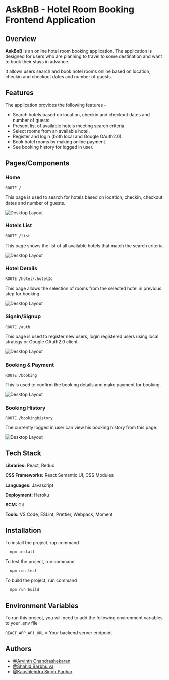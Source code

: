 
# AskBnB - Hotel Room Booking Frontend Application

## Overview

**AskBnB** is an online hotel room booking application. The application is designed
for users who are planning to travel to some destination and want to book their stays in advance. 

It allows users search and book hotel rooms online based on location, checkin and checkout dates and number of 
guests.





## Features
The application provides the following features -
- Search hotels based on location, checkin and checkout dates and number of guests.
- Present list of available hotels meeting search criteria.
- Select rooms from an available hotel.
- Register and login (both local and Google OAuth2.0).
- Book hotel rooms by making online payment.
- See booking history for logged in user.


## Pages/Components

### Home

```
ROUTE /
```
This page is used to search for hotels based on location, checkin, checkout dates and 
number of guests.

![Desktop Layout](https://github.com/pesto-students/ask-bnb-n9-gamma/blob/master/src/assets/screenshot/home.png)

### Hotels List

```
ROUTE /list
```

This page shows the list of all available hotels that match the search criteria.

![Desktop Layout](https://github.com/pesto-students/ask-bnb-n9-gamma/blob/master/src/assets/screenshot/home.png)

### Hotel Details

```
ROUTE /hotel/:hotelId
```
This page allows the selection of rooms from the selected hotel in previous step for booking.

![Desktop Layout](https://github.com/pesto-students/ask-bnb-n9-gamma/blob/master/src/assets/screenshot/roomsDetail.png)

### Signin/Signup

```
ROUTE /auth
```
This page is used to register new users, login registered users using local strategy
or Google OAuth2.0 client.

![Desktop Layout](https://github.com/pesto-students/ask-bnb-n9-gamma/blob/master/src/assets/screenshot/authentication.jpg)

### Booking & Payment

```
ROUTE /booking
```

This is used to confirm the booking details and make payment for booking.

![Desktop Layout](https://github.com/pesto-students/ask-bnb-n9-gamma/blob/master/src/assets/screenshot/booking.jpg)

### Booking History

```
ROUTE /bookinghistory
```
The currently logged in user can view his booking history from this page.

![Desktop Layout](https://github.com/pesto-students/ask-bnb-n9-gamma/blob/master/src/assets/screenshot/booking_history.jpg)

## Tech Stack

**Libraries:** React, Redux

**CSS Frameworks:** React Semantic UI, CSS Modules

**Languages:** Javascript 

**Deployment:** Heroku

**SCM:** Git

**Tools:** VS Code, ESLint, Prettier, Webpack, Moment


## Installation

To install the project, rup command

```bash
  npm install
```
To test the project, run command

```bash
  npm run test
```
To build the project, run command

```bash
  npm run build
```

## Environment Variables
To run this project, you will need to add the following environment variables to your .env file

`REACT_APP_API_URL` = Your backend server endpoint

## Authors

- [@Arvinth Chandrashekaran](https://github.com/ArvinthC3000)
- [@Shahid Barbhuiya](https://github.com/Shahid-prog)
- [@Kaushlendra Singh Parihar](https://github.com/Kaus1247)


